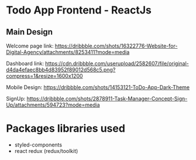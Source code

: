 # Todo App Frontend - ReactJs

## Main Design

Welcome page link: https://dribbble.com/shots/16322776-Website-for-Digital-Agency/attachments/8253411?mode=media

Dashboard link: https://cdn.dribbble.com/userupload/2582607/file/original-d4da4efaec8bb4d83952f89012d568c5.png?compress=1&resize=1600x1200

Mobile Design: https://dribbble.com/shots/14153121-ToDo-App-Dark-Theme

SignUp: https://dribbble.com/shots/2878911-Task-Manager-Concept-Sign-Up/attachments/594723?mode=media

# Packages libraries used

- styled-components
- react redux (redux/toolkit)
